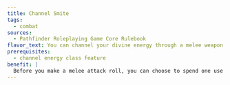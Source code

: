 ```yaml
---
title: Channel Smite
tags:
  - combat
sources:
  - Pathfinder Roleplaying Game Core Rulebook
flavor_text: You can channel your divine energy through a melee weapon you wield.
prerequisites:
  - channel energy class feature
benefit: |
  Before you make a melee attack roll, you can choose to spend one use of your channel energy ability as a swift action. If you channel positive energy and you hit an undead creature, that creature takes an amount of additional damage equal to the damage dealt by your channel positive energy ability. If you channel negative energy and you hit a living creature, that creature takes an amount of additional damage equal to the damage dealt by your channel negative energy ability. Your target can make a Will save, as normal, to halve this additional damage. If your attack misses, the channel energy ability is still expended with no effect.
---
```



